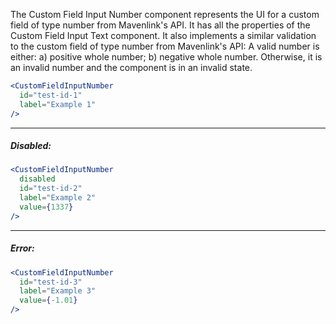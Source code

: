 The Custom Field Input Number component represents the UI for a custom field of type number from Mavenlink's API.
It has all the properties of the Custom Field Input Text component.
It also implements a similar validation to the custom field of type number from Mavenlink's API:
A valid number is either: a) positive whole number; b) negative whole number.
Otherwise, it is an invalid number and the component is in an invalid state.

```jsx
<CustomFieldInputNumber
  id="test-id-1"
  label="Example 1"
/>
```
----
##### Disabled:
```jsx
<CustomFieldInputNumber
  disabled
  id="test-id-2"
  label="Example 2"
  value={1337}
/>
```
----
##### Error:
```jsx
<CustomFieldInputNumber
  id="test-id-3"
  label="Example 3"
  value={-1.01}
/>
```
